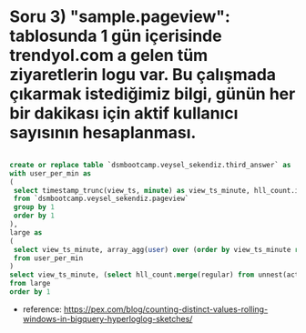 # Soru 3) "sample.pageview": tablosunda 1 gün içerisinde trendyol.com a gelen tüm ziyaretlerin logu var. Bu çalışmada çıkarmak istediğimiz bilgi, günün her bir dakikası için aktif kullanıcı sayısının hesaplanması.

```SQL

create or replace table `dsmbootcamp.veysel_sekendiz.third_answer` as
with user_per_min as
(
 select timestamp_trunc(view_ts, minute) as view_ts_minute, hll_count.init(deviceid,24) as user      
 from `dsmbootcamp.veysel_sekendiz.pageview`
 group by 1
 order by 1
),
large as
(
 select view_ts_minute, array_agg(user) over (order by view_ts_minute rows between 4 preceding and current row) as active_user_raw
 from user_per_min
)
select view_ts_minute, (select hll_count.merge(regular) from unnest(active_user_raw) as regular) as active_user
from large
order by 1

```

- reference:
https://pex.com/blog/counting-distinct-values-rolling-windows-in-bigquery-hyperloglog-sketches/
